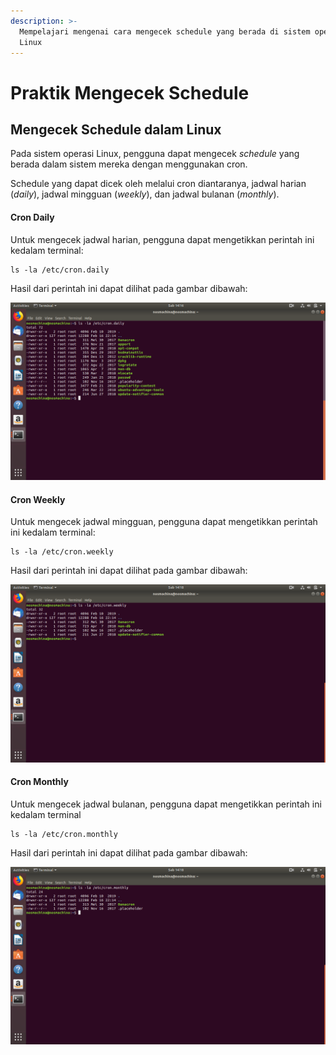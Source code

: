 ```yaml
---
description: >-
  Mempelajari mengenai cara mengecek schedule yang berada di sistem operasi
  Linux
---
```


# Praktik Mengecek Schedule

## Mengecek Schedule dalam Linux

Pada sistem operasi Linux, pengguna dapat mengecek _schedule_ yang berada dalam sistem mereka dengan menggunakan cron.

Schedule yang dapat dicek oleh melalui cron diantaranya, jadwal harian (_daily_), jadwal mingguan (_weekly_), dan jadwal bulanan (_monthly_).

#### Cron Daily

Untuk mengecek jadwal harian, pengguna dapat mengetikkan perintah ini kedalam terminal:

```
ls -la /etc/cron.daily
```

Hasil dari perintah ini dapat dilihat pada gambar dibawah:

![Gambar 1. Jadwal Harian](../.gitbook/assets/cron-daily.png)

#### Cron Weekly

Untuk mengecek jadwal mingguan, pengguna dapat mengetikkan perintah ini kedalam terminal:

```
ls -la /etc/cron.weekly
```

Hasil dari perintah ini dapat dilihat pada gambar dibawah:

![Gambar 2. Jadwal Mingguan](../.gitbook/assets/cron-weekly.png)

#### Cron Monthly

Untuk mengecek jadwal bulanan, pengguna dapat mengetikkan perintah ini kedalam terminal

```
ls -la /etc/cron.monthly
```

Hasil dari perintah ini dapat dilihat pada gambar dibawah:

![Gambar 3. Jadwal Bulanan](../.gitbook/assets/cron-monthly.png)
